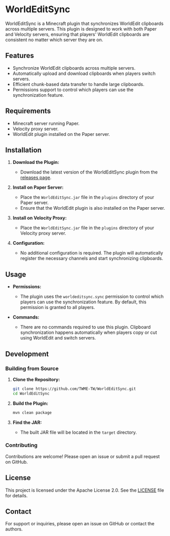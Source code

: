 # WorldEditSync

WorldEditSync is a Minecraft plugin that synchronizes WorldEdit clipboards across multiple servers. This plugin is designed to work with both Paper and Velocity servers, ensuring that players' WorldEdit clipboards are consistent no matter which server they are on.

## Features

- Synchronize WorldEdit clipboards across multiple servers.
- Automatically upload and download clipboards when players switch servers.
- Efficient chunk-based data transfer to handle large clipboards.
- Permissions support to control which players can use the synchronization feature.

## Requirements

- Minecraft server running Paper.
- Velocity proxy server.
- WorldEdit plugin installed on the Paper server.

## Installation

1. **Download the Plugin:**
   - Download the latest version of the WorldEditSync plugin from the [releases page](https://github.com/TWME-TW/WorldEditSync/releases).

2. **Install on Paper Server:**
   - Place the `WorldEditSync.jar` file in the `plugins` directory of your Paper server.
   - Ensure that the WorldEdit plugin is also installed on the Paper server.

3. **Install on Velocity Proxy:**
   - Place the `WorldEditSync.jar` file in the `plugins` directory of your Velocity proxy server.

4. **Configuration:**
   - No additional configuration is required. The plugin will automatically register the necessary channels and start synchronizing clipboards.

## Usage

- **Permissions:**
  - The plugin uses the `worldeditsync.sync` permission to control which players can use the synchronization feature. By default, this permission is granted to all players.

- **Commands:**
  - There are no commands required to use this plugin. Clipboard synchronization happens automatically when players copy or cut using WorldEdit and switch servers.

## Development

### Building from Source

1. **Clone the Repository:**
   ```sh
   git clone https://github.com/TWME-TW/WorldEditSync.git
   cd WorldEditSync
   ```

2. **Build the Plugin:**
   ```sh
   mvn clean package
   ```

3. **Find the JAR:**
   - The built JAR file will be located in the `target` directory.

### Contributing

Contributions are welcome! Please open an issue or submit a pull request on GitHub.

## License

This project is licensed under the Apache License 2.0. See the [LICENSE](LICENSE) file for details.

## Contact

For support or inquiries, please open an issue on GitHub or contact the authors.
